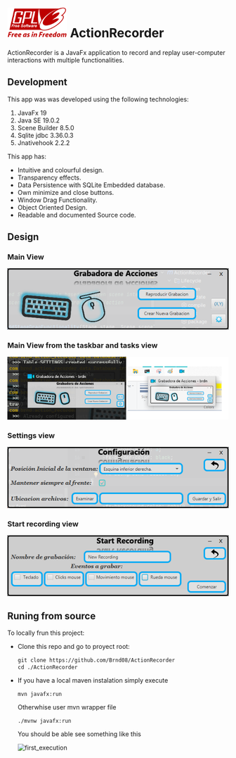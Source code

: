 # ![GPLv3Project](images/gplv3-logo.png) ActionRecorder 
ActionRecorder is a JavaFx application to record and replay user-computer interactions with multiple functionalities. 

## Development

This app was was developed using the following technologies:
1. JavaFx 19
2. Java SE 19.0.2
3. Scene Builder 8.5.0
4. Sqlite jdbc 3.36.0.3
5. Jnativehook 2.2.2 

This app has:
- Intuitive and colourful design. 
- Transparency effects.
- Data Persistence with SQLite Embedded database.
- Own minimize and close buttons.
- Window Drag Functionality.
- Object Oriented Design.
- Readable and documented Source code.

## Design 
### Main View
![Main view](images/main_view.png)

### Main View from the taskbar and tasks view
![Main view from taskbar](images/at_taskbar-taskview_pov.png)

### Settings view
![Settings view](images/settings_view.png)

### Start recording  view
![Start recording view](images/start_recording_view.png)

## Runing from source
To locally frun this project:
- Clone this repo and go to proyect root:
  ```
  git clone https://github.com/Brnd08/ActionRecorder
  cd ./ActionRecorder
  ```
- If you have a local maven instalation simply execute
  ```
  mvn javafx:run 
  ```
  Otherwhise user mvn wrapper file 
  ```
  ./mvnw javafx:run 
  ```
  You should be able see something like this
  
  ![first_execution](https://github.com/Brnd08/ActionRecorder/assets/93061195/228986d9-9230-4355-ba05-565661135816)
